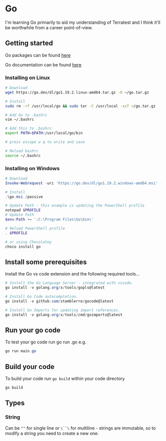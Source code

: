 # Go

I'm learning Go primarily to aid my understanding of Terratest and I think it'll be worthwhile from a career point-of-view.

## Getting started

Go packages can be found [here](https://pkg.go.dev/)

Go documentation can be found [here](https://go.dev/doc/)

### Installing on Linux

```Bash
# Download
wget https://go.dev/dl/go1.19.2.linux-amd64.tar.gz -O ~/go.tar.gz

# Install
sudo rm -rf /usr/local/go && sudo tar -C /usr/local -xzf ~/go.tar.gz
```

```Bash
# Add Go to .bashrc
vim ~/.bashrc

# Add this to .bashrc
export PATH=$PATH:/usr/local/go/bin

# press escape w q to write and save

# Reload bashrc
source ~/.bashrc
```

### Installing on Windows

```PowerShell
# Download
Invoke-Webrequest -uri 'https://go.dev/dl/go1.19.2.windows-amd64.msi' -OutFile '~/go.msi'

# Install
.\go.msi /passive

# Update Path - this example is updating the PowerShell profile
notepad $PROFILE
# Update Path
$env:Path += ';C:\Program Files\Go\bin\'

# Reload PowerShell profile
. $PROFILE

# or using Chocolatey
choco install go
```

## Install some prerequisites

Install the Go vs code extension and the following required tools...

```PowerShell
# Install the Go Language Server - integrated with vscode.
go install -v golang.org/x/tools/gopls@latest

# Install Go Code autocompletion.
go install -v github.com/stamblerre/gocode@latest

# Install Go Imports for updating import references.
go install -v golang.org/x/tools/cmd/goimports@latest
```

## Run your go code

To test your go code run go run <filename>.go e.g. 

```PowerShell
go run main.go
```

## Build your code

To build your code run `go build` within your code directory

```PowerShell
go build 
```

## Types

### String

Can be `""` for single line or `\``\` for multiline - strings are immutable, so to modify a string you need to create a new one.

